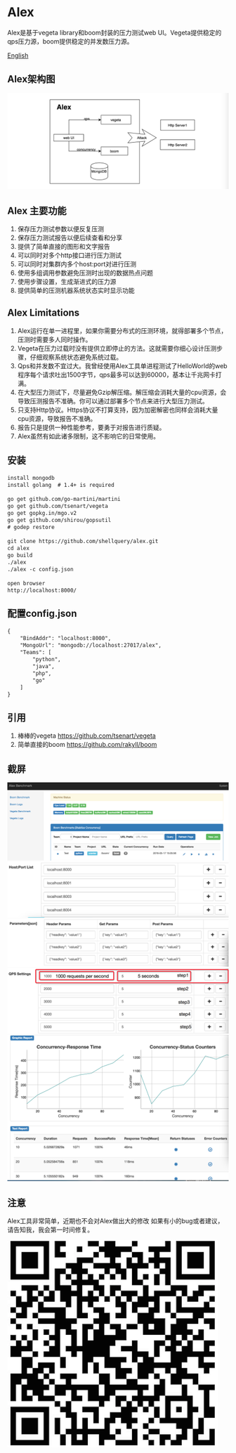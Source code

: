 Alex
=================
Alex是基于vegeta library和boom封装的压力测试web UI。Vegeta提供稳定的qps压力源，boom提供稳定的并发数压力源。

[English](README_en.md)

Alex架构图
-----------------
![Alex Architecture](screenshot/arch.png)

Alex 主要功能
-----------------------------------
1. 保存压力测试参数以便反复压测
2. 保存压力测试报告以便后续查看和分享
3. 提供了简单直接的图形和文字报告
4. 可以同时对多个http接口进行压力测试
5. 可以同时对集群内多个host:port对进行压测
6. 使用多组调用参数避免压测时出现的数据热点问题
7. 使用步骤设置，生成渐进式的压力源
8. 提供简单的压测机器系统状态实时显示功能

Alex Limitations
-----------------------------------
1. Alex运行在单一进程里，如果你需要分布式的压测环境，就得部署多个节点，压测时需要多人同时操作。
2. Vegeta在压力过载时没有提供立即停止的方法。这就需要你细心设计压测步骤，仔细观察系统状态避免系统过载。
3. Qps和并发数不宜过大。我曾经使用Alex工具单进程测试了HelloWorld的web程序每个请求吐出1500字节，qps最多可以达到60000，基本让千兆网卡打满。
4. 在大型压力测试下，尽量避免Gzip解压缩。解压缩会消耗大量的cpu资源，会导致压测报告不准确。你可以通过部署多个节点来进行大型压力测试。
5. 只支持Http协议。Https协议不打算支持，因为加密解密也同样会消耗大量cpu资源，导致报告不准确。
6. 报告只是提供一种性能参考，要勇于对报告进行质疑。
7. Alex虽然有如此诸多限制，这不影响它的日常使用。

安装
----------------------------------
```
install mongodb
install golang  # 1.4+ is required

go get github.com/go-martini/martini
go get github.com/tsenart/vegeta
go get gopkg.in/mgo.v2
go get github.com/shirou/gopsutil
# godep restore

git clone https://github.com/shellquery/alex.git
cd alex
go build
./alex
./alex -c config.json

open browser
http://localhost:8000/

```

配置config.json
---------------------------
```
{
    "BindAddr": "localhost:8000",
    "MongoUrl": "mongodb://localhost:27017/alex",
    "Teams": [
        "python",
        "java",
        "php",
        "go"
    ]
}

```

引用
-----------------------------
1. 棒棒的vegeta https://github.com/tsenart/vegeta
2. 简单直接的boom https://github.com/rakyll/boom

截屏
-----------------------------
![Benchmark List](screenshot/jobs.png)
![Randomize Host:ports](screenshot/multiple_servers.png)
![Randomize Parameters](screenshot/multiple_parameters.png)
![Step Settings](screenshot/step_settings.png)
![Benchmark Reports](screenshot/metrics.png)

注意
-----------------------------
Alex工具非常简单，近期也不会对Alex做出大的修改
如果有小的bug或者建议，请告知我，我会第一时间修复。

![Weixin QR Code](screenshot/weixin.png)
